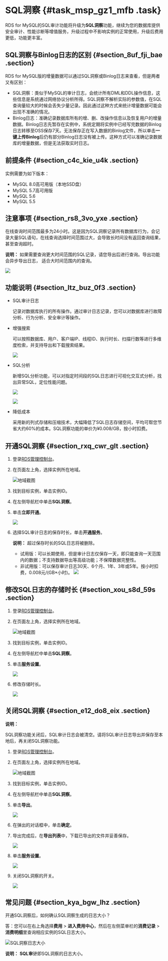 # SQL洞察 {#task_msp_gz1_mfb .task}

RDS for MySQL的SQL审计功能将升级为**SQL洞察**功能，继续为您的数据库提供安全审计、性能诊断等增值服务，升级过程中不影响实例的正常使用，升级后费用更低，功能更丰富。

## SQL洞察与Binlog日志的区别 {#section_8uf_fji_bae .section}

RDS for MySQL版的增量数据可以通过SQL洞察或Binlog日志来查看，但是两者又有区别：

-   SQL洞察：类似于MySQL的审计日志，会统计所有DML和DDL操作信息，这些信息是系统通过网络协议分析所得。SQL洞察不解析实际的参数值，在SQL查询量较大的时候会丢失少量记录。因此通过这种方式来统计增量数据可能会出现不准确的情况。
-   Binlog日志：准确记录数据库所有的增、删、改操作信息以及恢复用户的增量数据。Binlog日志先暂存在实例中，系统定期将实例中已经写完数据的Binlog日志转移至OSS保存7天。无法保存正在写入数据的Binlog文件，所以单击**一键上传Binlog**后仍有部分Binlog日志没有被上传。这种方式可以准确记录数据库的增量数据，但是无法获取实时日志。

## 前提条件 {#section_c4c_kie_u4k .section}

实例需要为如下版本：

-   MySQL 8.0高可用版（本地SSD盘）
-   MySQL 5.7高可用版
-   MySQL 5.6
-   MySQL 5.5

## 注意事项 {#section_rs8_3vo_yxe .section}

在线查询时间范围最多为24小时。这是因为SQL洞察记录所有数据库行为，会记录大量SQL语句，在线查询选择时间范围过大，会导致长时间没有返回查询结果，甚至查询超时。

**说明：** 如果需要查询更大时间范围的SQL记录，请您导出后进行查询。导出功能会异步导出日志， 适合大时间范围内的查询。

![](http://static-aliyun-doc.oss-cn-hangzhou.aliyuncs.com/assets/img/41829/156635442656771_zh-CN.png)

## 功能说明 {#section_ltz_buz_0f3 .section}

-   SQL审计日志

    记录对数据库执行的所有操作。通过审计日志记录，您可以对数据库进行故障分析、行为分析、安全审计等操作。

-   增强搜索

    可以按照数据库、用户、客户端IP、线程ID、执行时长、扫描行数等进行多维度检索，并支持导出和下载搜索结果。

    ![](http://static-aliyun-doc.oss-cn-hangzhou.aliyuncs.com/assets/img/23711/156635442613817_zh-CN.png)

-   SQL分析

    新增SQL分析功能，可以对指定时间段的SQL日志进行可视化交互式分析，找出异常SQL，定位性能问题。

    ![](http://static-aliyun-doc.oss-cn-hangzhou.aliyuncs.com/assets/img/23711/156635442613818_zh-CN.png)

    ![](http://static-aliyun-doc.oss-cn-hangzhou.aliyuncs.com/assets/img/23711/156635442713819_zh-CN.png)

-   降低成本

    采用新的列式存储和压缩技术，大幅降低了SQL日志存储空间，平均可帮您节省大约60%的成本。SQL洞察功能的单价为¥0.008/GB，按小时扣费。


## 开通SQL洞察 {#section_rxq_cwr_glt .section}

1.  登录[RDS管理控制台](https://rds.console.aliyun.com/)。
2.  在页面左上角，选择实例所在地域。 

    ![地域截图](http://static-aliyun-doc.oss-cn-hangzhou.aliyuncs.com/assets/img/7882/156635442737169_zh-CN.png)

3.  找到目标实例，单击实例ID。
4.  在左侧导航栏中单击**SQL洞察**。
5.  单击**立即开通**。 

    ![](http://static-aliyun-doc.oss-cn-hangzhou.aliyuncs.com/assets/img/23711/156635442713750_zh-CN.png)

6.  选择SQL审计日志的保存时长，单击**开通服务**。 

    **说明：** 超过保存时长的SQL日志将被删除。

    -   试用版：可以长期使用，但是审计日志仅保存一天，即只能查询一天范围内的数据；不支持数据导出等高级功能；不保障数据完整性。
    -   非试用版：可以保存审计日志30天、6个月、1年、3年或5年。按小时扣费，0.008元/\(GB\*小时\)。
    ![](http://static-aliyun-doc.oss-cn-hangzhou.aliyuncs.com/assets/img/23711/156635442713755_zh-CN.png)


## 修改SQL日志的存储时长 {#section_xou_s8d_59s .section}

1.  登录[RDS管理控制台](https://rds.console.aliyun.com/)。
2.  在页面左上角，选择实例所在地域。 

    ![地域截图](http://static-aliyun-doc.oss-cn-hangzhou.aliyuncs.com/assets/img/7882/156635442737169_zh-CN.png)

3.  找到目标实例，单击实例ID。
4.  在左侧导航栏中单击**SQL洞察**。
5.  单击**服务设置**。 

    ![](http://static-aliyun-doc.oss-cn-hangzhou.aliyuncs.com/assets/img/23711/156635442813804_zh-CN.png)

6.  修改存储时长。 

    ![](http://static-aliyun-doc.oss-cn-hangzhou.aliyuncs.com/assets/img/23711/156635442813805_zh-CN.png)


## 关闭SQL洞察 {#section_e12_do8_eix .section}

**说明：** 

SQL洞察功能关闭后，SQL审计日志会被清空。请将SQL审计日志导出并保存至本地后，再关闭SQL洞察功能。

1.  登录[RDS管理控制台](https://rds.console.aliyun.com/)。
2.  在页面左上角，选择实例所在地域。 

    ![地域截图](http://static-aliyun-doc.oss-cn-hangzhou.aliyuncs.com/assets/img/7882/156635442737169_zh-CN.png)

3.  找到目标实例，单击实例ID。
4.  在左侧导航栏中单击**SQL洞察**。
5.  单击**导出**。 

    ![](http://static-aliyun-doc.oss-cn-hangzhou.aliyuncs.com/assets/img/23711/156635442813823_zh-CN.png)

6.  在弹出的对话框中，单击**确定**。
7.  导出完成后，在**导出列表**中，下载已导出的文件并妥善保存。 

    ![](http://static-aliyun-doc.oss-cn-hangzhou.aliyuncs.com/assets/img/23711/156635442913831_zh-CN.png)

8.  单击**服务设置**。 

    ![](http://static-aliyun-doc.oss-cn-hangzhou.aliyuncs.com/assets/img/23711/156635442813804_zh-CN.png)

9.  关闭SQL洞察的开关。 

    ![](http://static-aliyun-doc.oss-cn-hangzhou.aliyuncs.com/assets/img/23711/156635442913807_zh-CN.png)


## 常见问题 {#section_kya_bgw_lhz .section}

开通SQL洞察后，如何确认SQL洞察生成的日志大小？

答：您可以在右上角选择**费用** \> **进入费用中心**，然后在左侧菜单栏的**消费记录** \> **消费明细**里查询相应实例的SQL日志大小。

![SQL洞察日志大小](http://static-aliyun-doc.oss-cn-hangzhou.aliyuncs.com/assets/img/23711/156635442939928_zh-CN.png)

**说明：** **SQL审计**即SQL洞察的日志大小。

